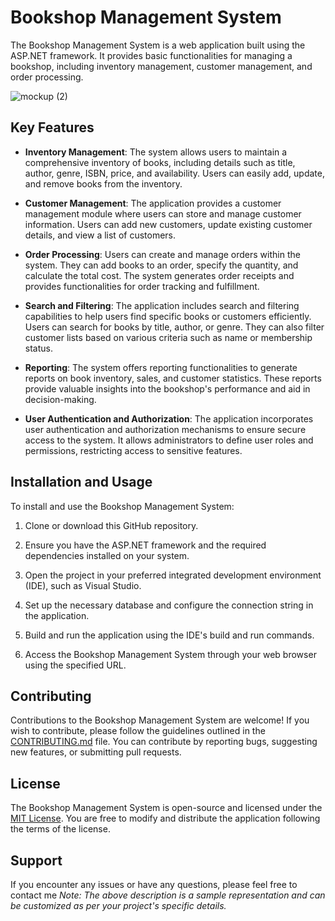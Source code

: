 # Bookshop Management System


The Bookshop Management System is a web application built using the ASP.NET framework. It provides basic functionalities for managing a bookshop, including inventory management, customer management, and order processing.


![mockup (2)](https://github.com/devof313/bookshop/assets/134063162/347569a2-2421-4b14-afcb-0101eda665aa)



## Key Features

- **Inventory Management**: The system allows users to maintain a comprehensive inventory of books, including details such as title, author, genre, ISBN, price, and availability. Users can easily add, update, and remove books from the inventory.

- **Customer Management**: The application provides a customer management module where users can store and manage customer information. Users can add new customers, update existing customer details, and view a list of customers.

- **Order Processing**: Users can create and manage orders within the system. They can add books to an order, specify the quantity, and calculate the total cost. The system generates order receipts and provides functionalities for order tracking and fulfillment.

- **Search and Filtering**: The application includes search and filtering capabilities to help users find specific books or customers efficiently. Users can search for books by title, author, or genre. They can also filter customer lists based on various criteria such as name or membership status.

- **Reporting**: The system offers reporting functionalities to generate reports on book inventory, sales, and customer statistics. These reports provide valuable insights into the bookshop's performance and aid in decision-making.

- **User Authentication and Authorization**: The application incorporates user authentication and authorization mechanisms to ensure secure access to the system. It allows administrators to define user roles and permissions, restricting access to sensitive features.

## Installation and Usage

To install and use the Bookshop Management System:

1. Clone or download this GitHub repository.

2. Ensure you have the ASP.NET framework and the required dependencies installed on your system.

3. Open the project in your preferred integrated development environment (IDE), such as Visual Studio.

4. Set up the necessary database and configure the connection string in the application.

5. Build and run the application using the IDE's build and run commands.

6. Access the Bookshop Management System through your web browser using the specified URL.

## Contributing

Contributions to the Bookshop Management System are welcome! If you wish to contribute, please follow the guidelines outlined in the [CONTRIBUTING.md](CONTRIBUTING.md) file. You can contribute by reporting bugs, suggesting new features, or submitting pull requests.

## License

The Bookshop Management System is open-source and licensed under the [MIT License](LICENSE). You are free to modify and distribute the application following the terms of the license.

## Support

If you encounter any issues or have any questions, please feel free to contact me
*Note: The above description is a sample representation and can be customized as per your project's specific details.*
